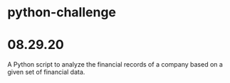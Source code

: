 # python-challenge
# 08.29.20
A Python script to analyze the financial records of a company based on a given set of financial data.

